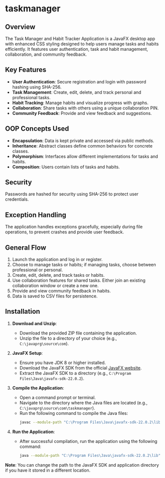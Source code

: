 # taskmanager
## Overview

The Task Manager and Habit Tracker Application is a JavaFX desktop app with enhanced CSS styling designed to help users manage tasks and habits efficiently. It features user authentication, task and habit management, collaboration, and community feedback.

## Key Features

- **User  Authentication**: Secure registration and login with password hashing using SHA-256.
- **Task Management**: Create, edit, delete, and track personal and professional tasks.
- **Habit Tracking**: Manage habits and visualize progress with graphs.
- **Collaboration**: Share tasks with others using a unique collaboration PIN.
- **Community Feedback**: Provide and view feedback and suggestions.

## OOP Concepts Used

- **Encapsulation**: Data is kept private and accessed via public methods.
- **Inheritance**: Abstract classes define common behaviors for concrete classes.
- **Polymorphism**: Interfaces allow different implementations for tasks and habits.
- **Composition**: Users contain lists of tasks and habits.

## Security

Passwords are hashed for security using SHA-256 to protect user credentials.

## Exception Handling

The application handles exceptions gracefully, especially during file operations, to prevent crashes and provide user feedback.

## General Flow

1. Launch the application and log in or register.
2. Choose to manage tasks or habits; if managing tasks, choose between professional or personal.
3. Create, edit, delete, and track tasks or habits.
4. Use collaboration features for shared tasks. Either join an existing collaboration window or create a new one.
5. Provide and view community feedback in habits.
6. Data is saved to CSV files for persistence.

## Installation

1. **Download and Unzip**:
   - Download the provided ZIP file containing the application.
   - Unzip the file to a directory of your choice (e.g., `C:\javaprg\source\com`).

2. **JavaFX Setup**:
   - Ensure you have JDK 8 or higher installed.
   - Download the JavaFX SDK from the official [JavaFX website](https://openjfx.io/).
   - Extract the JavaFX SDK to a directory (e.g., `C:\Program Files\Java\javafx-sdk-22.0.2`).

3. **Compile the Application**:
   - Open a command prompt or terminal.
   - Navigate to the directory where the Java files are located (e.g., `C:\javaprg\source\com\taskmanager`).
   - Run the following command to compile the Java files:
     ```bash
     javac --module-path "C:\Program Files\Java\javafx-sdk-22.0.2\lib" --add-modules javafx.controls,javafx.fxml *.java
     ```

4. **Run the Application**:
   - After successful compilation, run the application using the following command:
     ```bash
     java --module-path "C:\Program Files\Java\javafx-sdk-22.0.2\lib" --add-modules javafx.controls,javafx.fxml com.taskmanager.TaskHabitManager
     ```
     
**Note**: You can change the path to the JavaFX SDK and application directory if you have it stored in a different location.
